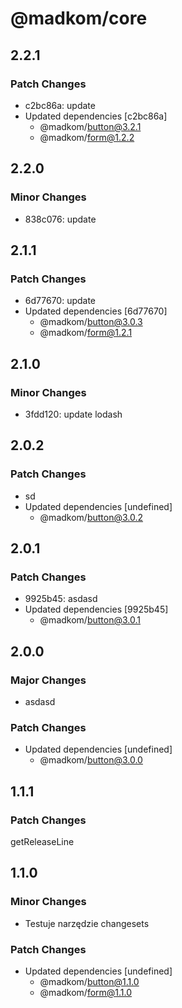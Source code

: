 # @madkom/core

## 2.2.1

### Patch Changes

- c2bc86a: update
- Updated dependencies [c2bc86a]
  - @madkom/button@3.2.1
  - @madkom/form@1.2.2

## 2.2.0

### Minor Changes

- 838c076: update

## 2.1.1

### Patch Changes

- 6d77670: update
- Updated dependencies [6d77670]
  - @madkom/button@3.0.3
  - @madkom/form@1.2.1

## 2.1.0

### Minor Changes

- 3fdd120: update lodash

## 2.0.2

### Patch Changes

- sd
- Updated dependencies [undefined]
  - @madkom/button@3.0.2

## 2.0.1

### Patch Changes

- 9925b45: asdasd
- Updated dependencies [9925b45]
  - @madkom/button@3.0.1

## 2.0.0

### Major Changes

- asdasd

### Patch Changes

- Updated dependencies [undefined]
  - @madkom/button@3.0.0

## 1.1.1

### Patch Changes

getReleaseLine

## 1.1.0

### Minor Changes

- Testuje narzędzie changesets

### Patch Changes

- Updated dependencies [undefined]
  - @madkom/button@1.1.0
  - @madkom/form@1.1.0
